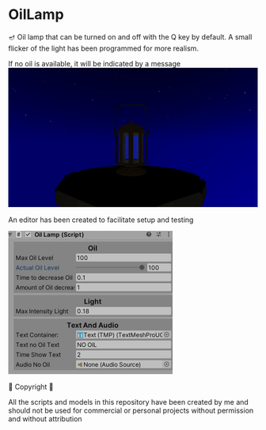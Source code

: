 # OilLamp

:diya_lamp: Oil lamp that can be turned on and off with the Q key by default. 
A small flicker of the light has been programmed for more realism. 

If no oil is available, it will be indicated by a message
![](gifs/OilLamp.gif)

An editor has been created to facilitate setup and testing

![](gifs/EditorOilLamp.gif)

:link: Copyright :link:

All the scripts and models in this repository have been created by me and should not be used for commercial or personal projects without permission and without attribution
